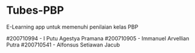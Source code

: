 # Tubes-PBP
E-Learning app untuk memenuhi penilaian kelas PBP

#200710994 - I Putu Agestya Pramana 
#200710905 - Immanuel  Arvellian Putra 
#200710541 - Alfonsus Setiawan Jacub 
